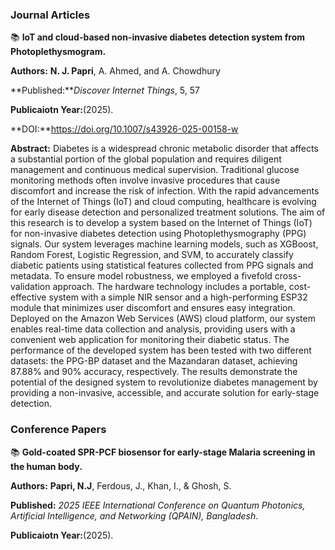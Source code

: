 ### **Journal Articles**

📚 **IoT and cloud-based non-invasive diabetes detection system from Photoplethysmogram.**


**Authors:** **N. J. Papri**, A. Ahmed, and A. Chowdhury 

**Published:***Discover Internet Things*, 5, 57 

**Publicaiotn Year:**(2025). 

**DOI:**https://doi.org/10.1007/s43926-025-00158-w 

**Abstract:** Diabetes is a widespread chronic metabolic disorder that affects a substantial portion of the global population and requires diligent management and continuous medical supervision. Traditional glucose monitoring methods often involve invasive procedures that cause discomfort and increase the risk of infection. With the rapid advancements of the Internet of Things (IoT) and cloud computing, healthcare is evolving for early disease detection and personalized treatment solutions. The aim of this research is to develop a system based on the Internet of Things (IoT) for non-invasive diabetes detection using Photoplethysmography (PPG) signals. Our system leverages machine learning models, such as XGBoost, Random Forest, Logistic Regression, and SVM, to accurately classify diabetic patients using statistical features collected from PPG signals and metadata. To ensure model robustness, we employed a fivefold cross-validation approach. The hardware technology includes a portable, cost-effective system with a simple NIR sensor and a high-performing ESP32 module that minimizes user discomfort and ensures easy integration. Deployed on the Amazon Web Services (AWS) cloud platform, our system enables real-time data collection and analysis, providing users with a convenient web application for monitoring their diabetic status. The performance of the developed system has been tested with two different datasets: the PPG-BP dataset and the Mazandaran dataset, achieving 87.88% and 90% accuracy, respectively. The results demonstrate the potential of the designed system to revolutionize diabetes management by providing a non-invasive, accessible, and accurate solution for early-stage detection.

### **Conference Papers**
📚 **Gold-coated SPR-PCF biosensor for early-stage Malaria screening in 
the human body.**


**Authors:** **Papri, N.J**, Ferdous, J., Khan, I., & Ghosh, S.

**Published:** *2025 IEEE International Conference on Quantum Photonics, Artificial Intelligence, and Networking 
(QPAIN), Bangladesh*.

**Publicaiotn Year:**(2025). 

